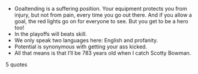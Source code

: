  - Goaltending is a suffering position. Your equipment protects you from injury, but not from pain, every time you go out there. And if you allow a goal, the red lights go on for everyone to see. But you get to be a hero too!
 - In the playoffs will beats skill.
 - We only speak two languages here: English and profanity.
 - Potential is synonymous with getting your ass kicked.
 - All that means is that I’ll be 783 years old when I catch Scotty Bowman.

5 quotes